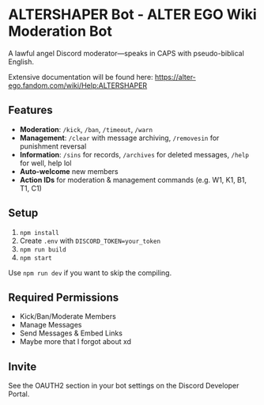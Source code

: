 # ALTERSHAPER Bot - ALTER EGO Wiki Moderation Bot
A lawful angel Discord moderator—speaks in CAPS with pseudo-biblical English.

Extensive documentation will be found here: https://alter-ego.fandom.com/wiki/Help:ALTERSHAPER

## Features
- **Moderation**: `/kick`, `/ban`, `/timeout`, `/warn`
- **Management**: `/clear` with message archiving, `/removesin` for punishment reversal
- **Information**: `/sins` for records, `/archives` for deleted messages, `/help` for well, help lol
- **Auto-welcome** new members
- **Action IDs** for moderation & management commands (e.g. W1, K1, B1, T1, C1)

## Setup
1. `npm install`
2. Create `.env` with `DISCORD_TOKEN=your_token`
3. `npm run build`
4. `npm start`

Use `npm run dev` if you want to skip the compiling.

## Required Permissions
- Kick/Ban/Moderate Members
- Manage Messages
- Send Messages & Embed Links
- Maybe more that I forgot about xd

## Invite
See the OAUTH2 section in your bot settings on the Discord Developer Portal.
